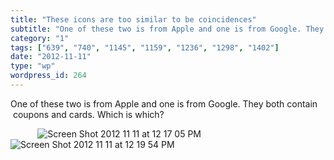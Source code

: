 ```yaml
---
title: "These icons are too similar to be coincidences"
subtitle: "One of these two is from Apple and one is from Google. They both contain  coupons and cards. Which i..."
category: "1"
tags: ["639", "740", "1145", "1159", "1236", "1298", "1402"]
date: "2012-11-11"
type: "wp"
wordpress_id: 264
---
```

One of these two is from Apple and one is from Google. They both contain  coupons and cards. Which is which?

           ![Screen Shot 2012 11 11 at 12 17 05 PM](https://i0.wp.com/salas.com/wp-content/uploads/2012/11/0715c-screen20shot202012-11-1120at2012-17-0520pm.png?resize=90%2C86&ssl=1)   ![Screen Shot 2012 11 11 at 12 19 54 PM](https://i0.wp.com/salas.com/wp-content/uploads/2012/11/089ff-screen20shot202012-11-1120at2012-19-5420pm.png?resize=90%2C78&ssl=1)